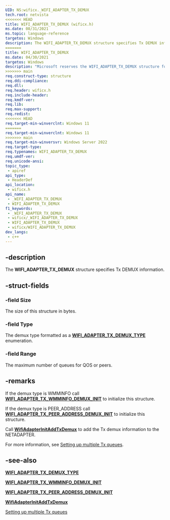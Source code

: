 ```yaml
---
UID: NS:wificx._WIFI_ADAPTER_TX_DEMUX
tech.root: netvista
<<<<<<< HEAD
title: WIFI_ADAPTER_TX_DEMUX (wificx.h)
ms.date: 08/31/2021
ms.topic: language-reference
targetos: Windows
description: The WIFI_ADAPTER_TX_DEMUX structure specifies Tx DEMUX information. 
=======
title: WIFI_ADAPTER_TX_DEMUX
ms.date: 04/30/2021
targetos: Windows
description: "Microsoft reserves the WIFI_ADAPTER_TX_DEMUX structure for internal use only. Don't use this structure in your code."
>>>>>>> main
req.construct-type: structure
req.ddi-compliance: 
req.dll: 
req.header: wificx.h
req.include-header: 
req.kmdf-ver: 
req.lib: 
req.max-support: 
req.redist: 
<<<<<<< HEAD
req.target-min-winverclnt: Windows 11 
=======
req.target-min-winverclnt: Windows 11
>>>>>>> main
req.target-min-winversvr: Windows Server 2022
req.target-type: 
req.typenames: WIFI_ADAPTER_TX_DEMUX
req.umdf-ver: 
req.unicode-ansi: 
topic_type:
 - apiref
api_type:
 - HeaderDef
api_location:
 - wificx.h
api_name:
 - _WIFI_ADAPTER_TX_DEMUX
 - WIFI_ADAPTER_TX_DEMUX
f1_keywords:
 - _WIFI_ADAPTER_TX_DEMUX
 - wificx/_WIFI_ADAPTER_TX_DEMUX
 - WIFI_ADAPTER_TX_DEMUX
 - wificx/WIFI_ADAPTER_TX_DEMUX
dev_langs:
 - c++
---
```


## -description

The **WIFI_ADAPTER_TX_DEMUX** structure specifies Tx DEMUX information. 

## -struct-fields

### -field Size

The size of this structure in bytes.

### -field Type

The demux type formatted as a [**WIFI_ADAPTER_TX_DEMUX_TYPE**](ne-wificx-wifi_adapter_tx_demux_type.md) enumeration.

### -field Range

The maximum number of queues for QOS or peers.

## -remarks

If the demux type is WMMINFO call [**WIFI_ADAPTER_TX_WMMINFO_DEMUX_INIT**](nf-wificx-wifi_adapter_tx_wmminfo_demux_init.md) to initialize this structure. 

If the demux type is PEER_ADDRESS call [**WIFI_ADAPTER_TX_PEER_ADDRESS_DEMUX_INIT**](nf-wificx-wifi_adapter_tx_wmminfo_demux_init.md) to initialize this structure.

Call [**WifiAdapterInitAddTxDemux**](nf-wificx-wifiadapterinitaddtxdemux.md) to add the Tx demux information to the NETADAPTER.

For more information, see [Setting up multiple Tx queues](/windows-hardware/drivers/netcx/writing-a-wificx-client-driver#setting-up-multiple-tx-queues).

## -see-also

[**WIFI_ADAPTER_TX_DEMUX_TYPE**](ne-wificx-wifi_adapter_tx_demux_type.md)

[**WIFI_ADAPTER_TX_WMMINFO_DEMUX_INIT**](nf-wificx-wifi_adapter_tx_wmminfo_demux_init.md)

[**WIFI_ADAPTER_TX_PEER_ADDRESS_DEMUX_INIT**](nf-wificx-wifi_adapter_tx_peer_address_demux_init.md)

[**WifiAdapterInitAddTxDemux**](nf-wificx-wifiadapterinitaddtxdemux.md)

[Setting up multiple Tx queues](/windows-hardware/drivers/netcx/writing-a-wificx-client-driver#setting-up-multiple-tx-queues)